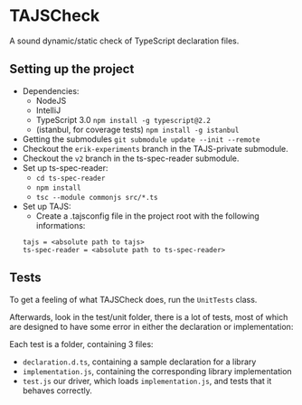 # TAJSCheck
A sound dynamic/static check of TypeScript declaration files. 

## Setting up the project
 - Dependencies: 
    - NodeJS
    - IntelliJ
    - TypeScript 3.0 `npm install -g typescript@2.2`
    - (istanbul, for coverage tests) `npm install -g istanbul`
 - Getting the submodules `git submodule update --init --remote`
 - Checkout the `erik-experiments` branch in the TAJS-private submodule. 
 - Checkout the `v2` branch in the ts-spec-reader submodule.
 - Set up ts-spec-reader: 
    - `cd ts-spec-reader`
    - `npm install`
    - `tsc --module commonjs src/*.ts`
 - Set up TAJS:
    - Create a .tajsconfig file in the project root with the following informations:
    ```
    tajs = <absolute path to tajs>
    ts-spec-reader = <absolute path to ts-spec-reader>
    ```
    
## Tests
To get a feeling of what TAJSCheck does, run the `UnitTests` class. 

Afterwards, look in the test/unit folder, there is a lot of tests, most of which are designed to have some error in either the declaration or implementation:

Each test is a folder, containing 3 files: 
- `declaration.d.ts`, containing a sample declaration for a library
- `implementation.js`, containing the corresponding library implementation
- `test.js` our driver, which loads `implementation.js`, and tests that it behaves correctly. 
